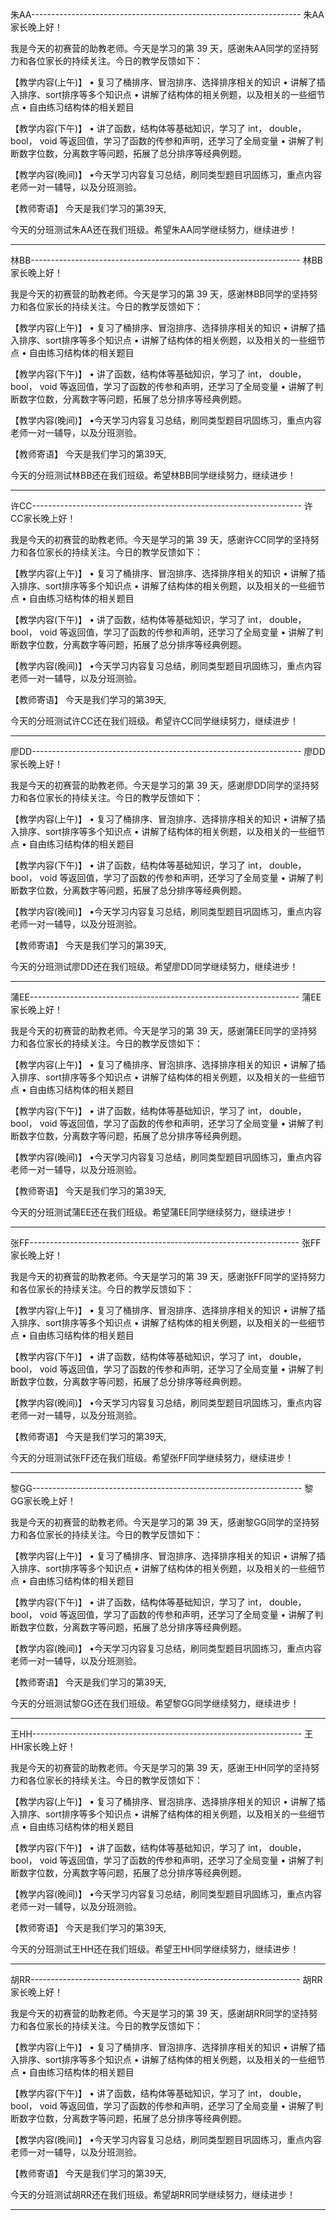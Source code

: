 朱AA-------------------------------------------------------------------
朱AA家长晚上好！

我是今天的初赛营的助教老师。今天是学习的第 39 天，感谢朱AA同学的坚持努力和各位家长的持续关注。今日的教学反馈如下：

【教学内容(上午)】
• 复习了桶排序、冒泡排序、选择排序相关的知识
• 讲解了插入排序、sort排序等多个知识点
• 讲解了结构体的相关例题，以及相关的一些细节点
• 自由练习结构体的相关题目

【教学内容(下午)】
• 讲了函数，结构体等基础知识，学习了 int， double， bool， void 等返回值，学习了函数的传参和声明，还学习了全局变量
• 讲解了判断数字位数，分离数字等问题，拓展了总分排序等经典例题。

【教学内容(晚间)】
•今天学习内容复习总结，刷同类型题目巩固练习，重点内容老师一对一辅导，以及分班测验。

【教师寄语】
今天是我们学习的第39天,

今天的分班测试朱AA还在我们班级。希望朱AA同学继续努力，继续进步！


-----------------------------------------------------------------
林BB-------------------------------------------------------------------
林BB家长晚上好！

我是今天的初赛营的助教老师。今天是学习的第 39 天，感谢林BB同学的坚持努力和各位家长的持续关注。今日的教学反馈如下：

【教学内容(上午)】
• 复习了桶排序、冒泡排序、选择排序相关的知识
• 讲解了插入排序、sort排序等多个知识点
• 讲解了结构体的相关例题，以及相关的一些细节点
• 自由练习结构体的相关题目

【教学内容(下午)】
• 讲了函数，结构体等基础知识，学习了 int， double， bool， void 等返回值，学习了函数的传参和声明，还学习了全局变量
• 讲解了判断数字位数，分离数字等问题，拓展了总分排序等经典例题。

【教学内容(晚间)】
•今天学习内容复习总结，刷同类型题目巩固练习，重点内容老师一对一辅导，以及分班测验。

【教师寄语】
今天是我们学习的第39天,

今天的分班测试林BB还在我们班级。希望林BB同学继续努力，继续进步！


-----------------------------------------------------------------
许CC-------------------------------------------------------------------
许CC家长晚上好！

我是今天的初赛营的助教老师。今天是学习的第 39 天，感谢许CC同学的坚持努力和各位家长的持续关注。今日的教学反馈如下：

【教学内容(上午)】
• 复习了桶排序、冒泡排序、选择排序相关的知识
• 讲解了插入排序、sort排序等多个知识点
• 讲解了结构体的相关例题，以及相关的一些细节点
• 自由练习结构体的相关题目

【教学内容(下午)】
• 讲了函数，结构体等基础知识，学习了 int， double， bool， void 等返回值，学习了函数的传参和声明，还学习了全局变量
• 讲解了判断数字位数，分离数字等问题，拓展了总分排序等经典例题。

【教学内容(晚间)】
•今天学习内容复习总结，刷同类型题目巩固练习，重点内容老师一对一辅导，以及分班测验。

【教师寄语】
今天是我们学习的第39天,

今天的分班测试许CC还在我们班级。希望许CC同学继续努力，继续进步！


-----------------------------------------------------------------
廖DD-------------------------------------------------------------------
廖DD家长晚上好！

我是今天的初赛营的助教老师。今天是学习的第 39 天，感谢廖DD同学的坚持努力和各位家长的持续关注。今日的教学反馈如下：

【教学内容(上午)】
• 复习了桶排序、冒泡排序、选择排序相关的知识
• 讲解了插入排序、sort排序等多个知识点
• 讲解了结构体的相关例题，以及相关的一些细节点
• 自由练习结构体的相关题目

【教学内容(下午)】
• 讲了函数，结构体等基础知识，学习了 int， double， bool， void 等返回值，学习了函数的传参和声明，还学习了全局变量
• 讲解了判断数字位数，分离数字等问题，拓展了总分排序等经典例题。

【教学内容(晚间)】
•今天学习内容复习总结，刷同类型题目巩固练习，重点内容老师一对一辅导，以及分班测验。

【教师寄语】
今天是我们学习的第39天,

今天的分班测试廖DD还在我们班级。希望廖DD同学继续努力，继续进步！


-----------------------------------------------------------------
蒲EE-------------------------------------------------------------------
蒲EE家长晚上好！

我是今天的初赛营的助教老师。今天是学习的第 39 天，感谢蒲EE同学的坚持努力和各位家长的持续关注。今日的教学反馈如下：

【教学内容(上午)】
• 复习了桶排序、冒泡排序、选择排序相关的知识
• 讲解了插入排序、sort排序等多个知识点
• 讲解了结构体的相关例题，以及相关的一些细节点
• 自由练习结构体的相关题目

【教学内容(下午)】
• 讲了函数，结构体等基础知识，学习了 int， double， bool， void 等返回值，学习了函数的传参和声明，还学习了全局变量
• 讲解了判断数字位数，分离数字等问题，拓展了总分排序等经典例题。

【教学内容(晚间)】
•今天学习内容复习总结，刷同类型题目巩固练习，重点内容老师一对一辅导，以及分班测验。

【教师寄语】
今天是我们学习的第39天,

今天的分班测试蒲EE还在我们班级。希望蒲EE同学继续努力，继续进步！


-----------------------------------------------------------------
张FF-------------------------------------------------------------------
张FF家长晚上好！

我是今天的初赛营的助教老师。今天是学习的第 39 天，感谢张FF同学的坚持努力和各位家长的持续关注。今日的教学反馈如下：

【教学内容(上午)】
• 复习了桶排序、冒泡排序、选择排序相关的知识
• 讲解了插入排序、sort排序等多个知识点
• 讲解了结构体的相关例题，以及相关的一些细节点
• 自由练习结构体的相关题目

【教学内容(下午)】
• 讲了函数，结构体等基础知识，学习了 int， double， bool， void 等返回值，学习了函数的传参和声明，还学习了全局变量
• 讲解了判断数字位数，分离数字等问题，拓展了总分排序等经典例题。

【教学内容(晚间)】
•今天学习内容复习总结，刷同类型题目巩固练习，重点内容老师一对一辅导，以及分班测验。

【教师寄语】
今天是我们学习的第39天,

今天的分班测试张FF还在我们班级。希望张FF同学继续努力，继续进步！


-----------------------------------------------------------------
黎GG-------------------------------------------------------------------
黎GG家长晚上好！

我是今天的初赛营的助教老师。今天是学习的第 39 天，感谢黎GG同学的坚持努力和各位家长的持续关注。今日的教学反馈如下：

【教学内容(上午)】
• 复习了桶排序、冒泡排序、选择排序相关的知识
• 讲解了插入排序、sort排序等多个知识点
• 讲解了结构体的相关例题，以及相关的一些细节点
• 自由练习结构体的相关题目

【教学内容(下午)】
• 讲了函数，结构体等基础知识，学习了 int， double， bool， void 等返回值，学习了函数的传参和声明，还学习了全局变量
• 讲解了判断数字位数，分离数字等问题，拓展了总分排序等经典例题。

【教学内容(晚间)】
•今天学习内容复习总结，刷同类型题目巩固练习，重点内容老师一对一辅导，以及分班测验。

【教师寄语】
今天是我们学习的第39天,

今天的分班测试黎GG还在我们班级。希望黎GG同学继续努力，继续进步！


-----------------------------------------------------------------
王HH-------------------------------------------------------------------
王HH家长晚上好！

我是今天的初赛营的助教老师。今天是学习的第 39 天，感谢王HH同学的坚持努力和各位家长的持续关注。今日的教学反馈如下：

【教学内容(上午)】
• 复习了桶排序、冒泡排序、选择排序相关的知识
• 讲解了插入排序、sort排序等多个知识点
• 讲解了结构体的相关例题，以及相关的一些细节点
• 自由练习结构体的相关题目

【教学内容(下午)】
• 讲了函数，结构体等基础知识，学习了 int， double， bool， void 等返回值，学习了函数的传参和声明，还学习了全局变量
• 讲解了判断数字位数，分离数字等问题，拓展了总分排序等经典例题。

【教学内容(晚间)】
•今天学习内容复习总结，刷同类型题目巩固练习，重点内容老师一对一辅导，以及分班测验。

【教师寄语】
今天是我们学习的第39天,

今天的分班测试王HH还在我们班级。希望王HH同学继续努力，继续进步！


-----------------------------------------------------------------
胡RR-------------------------------------------------------------------
胡RR家长晚上好！

我是今天的初赛营的助教老师。今天是学习的第 39 天，感谢胡RR同学的坚持努力和各位家长的持续关注。今日的教学反馈如下：

【教学内容(上午)】
• 复习了桶排序、冒泡排序、选择排序相关的知识
• 讲解了插入排序、sort排序等多个知识点
• 讲解了结构体的相关例题，以及相关的一些细节点
• 自由练习结构体的相关题目

【教学内容(下午)】
• 讲了函数，结构体等基础知识，学习了 int， double， bool， void 等返回值，学习了函数的传参和声明，还学习了全局变量
• 讲解了判断数字位数，分离数字等问题，拓展了总分排序等经典例题。

【教学内容(晚间)】
•今天学习内容复习总结，刷同类型题目巩固练习，重点内容老师一对一辅导，以及分班测验。

【教师寄语】
今天是我们学习的第39天,

今天的分班测试胡RR还在我们班级。希望胡RR同学继续努力，继续进步！


-----------------------------------------------------------------

